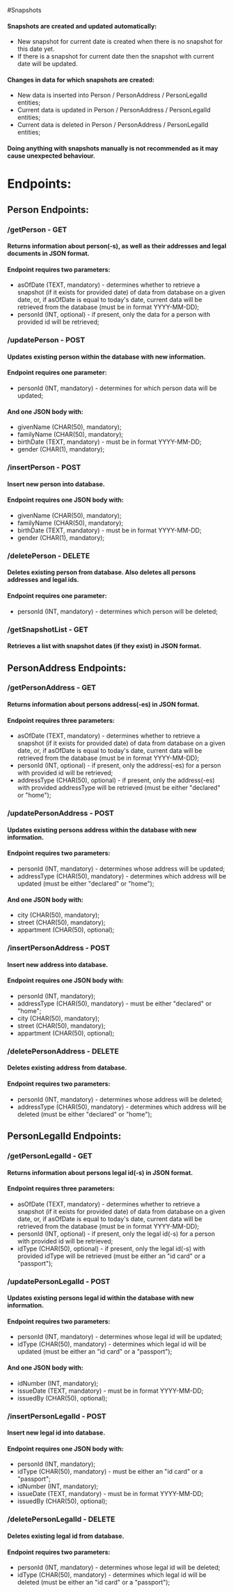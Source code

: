 #Snapshots

#### Snapshots are created and updated automatically:

* New snapshot for current date is created when there is no snapshot for this date yet.
* If there is a snapshot for current date then the snapshot with current date will be updated.

#### Changes in data for which snapshots are created:

* New data is inserted into Person / PersonAddress / PersonLegalId entities;
* Current data is updated in Person / PersonAddress / PersonLegalId entities;
* Current data is deleted in Person / PersonAddress / PersonLegalId entities;

#### Doing anything with snapshots manually is not recommended as it may cause unexpected behaviour.

# Endpoints:

## Person Endpoints:

### /getPerson - GET

#### Returns information about person(-s), as well as their addresses and legal documents in JSON format. 
#### Endpoint requires two parameters:

* asOfDate (TEXT, mandatory) - determines whether to retrieve a
snapshot (if it exists for provided date) of data from database on a given date, or, if asOfDate is equal
to today's date, current data will be retrieved from the database (must be in format YYYY-MM-DD);
* personId (INT, optional) - if present, only the data for a person with provided id will
be retrieved;
  
### /updatePerson - POST

#### Updates existing person within the database with new information. 
#### Endpoint requires one parameter:

* personId (INT, mandatory) - determines for which person data will be updated;

#### And one JSON body with:

* givenName (CHAR(50), mandatory);
* familyName (CHAR(50), mandatory);
* birthDate (TEXT, mandatory) - must be in format YYYY-MM-DD;
* gender (CHAR(1), mandatory);

### /insertPerson - POST

#### Insert new person into database.
#### Endpoint requires one JSON body with:

* givenName (CHAR(50), mandatory);
* familyName (CHAR(50), mandatory);
* birthDate (TEXT, mandatory) - must be in format YYYY-MM-DD;
* gender (CHAR(1), mandatory);

### /deletePerson - DELETE

#### Deletes existing person from database. Also deletes all persons addresses and legal ids.
#### Endpoint requires one parameter:

* personId (INT, mandatory) - determines which person will be deleted;

### /getSnapshotList - GET

#### Retrieves a list with snapshot dates (if they exist) in JSON format.

## PersonAddress Endpoints:

### /getPersonAddress - GET

#### Returns information about persons address(-es) in JSON format.
#### Endpoint requires three parameters:

* asOfDate (TEXT, mandatory) - determines whether to retrieve a
  snapshot (if it exists for provided date) of data from database on a given date, or, if asOfDate is equal
  to today's date, current data will be retrieved from the database (must be in format YYYY-MM-DD);
* personId (INT, optional) - if present, only the address(-es) for a person with provided id will
  be retrieved;
* addressType (CHAR(50), optional) - if present, only the address(-es) with provided addressType will
  be retrieved (must be either "declared" or "home");
  
### /updatePersonAddress - POST

#### Updates existing persons address within the database with new information.
#### Endpoint requires two parameters:

* personId (INT, mandatory) - determines whose address will be updated;
* addressType (CHAR(50), mandatory) - determines which address will be updated (must be
  either "declared" or "home");

#### And one JSON body with:

* city (CHAR(50), mandatory);
* street (CHAR(50), mandatory);
* appartment (CHAR(50), optional);

### /insertPersonAddress - POST

#### Insert new address into database.
#### Endpoint requires one JSON body with:

* personId (INT, mandatory);
* addressType (CHAR(50), mandatory) - must be either "declared" or "home";
* city (CHAR(50), mandatory);
* street (CHAR(50), mandatory);
* appartment (CHAR(50), optional);

### /deletePersonAddress - DELETE

#### Deletes existing address from database.
#### Endpoint requires two parameters:

* personId (INT, mandatory) - determines whose address will be deleted;
* addressType (CHAR(50), mandatory) - determines which address will be deleted (must be
either "declared" or "home");

## PersonLegalId Endpoints:

### /getPersonLegalId - GET

#### Returns information about persons legal id(-s) in JSON format.
#### Endpoint requires three parameters:

* asOfDate (TEXT, mandatory) - determines whether to retrieve a
  snapshot (if it exists for provided date) of data from database on a given date, or, if asOfDate is equal
  to today's date, current data will be retrieved from the database (must be in format YYYY-MM-DD);
* personId (INT, optional) - if present, only the legal id(-s) for a person with provided id will
  be retrieved;
* idType (CHAR(50), optional) - if present, only the legal id(-s) with provided idType will
  be retrieved (must be either an "id card" or a "passport");

### /updatePersonLegalId - POST

#### Updates existing persons legal id within the database with new information.
#### Endpoint requires two parameters:

* personId (INT, mandatory) - determines whose legal id will be updated;
* idType (CHAR(50), mandatory) - determines which legal id will be updated (must be
  either an "id card" or a "passport");

#### And one JSON body with:

* idNumber (INT, mandatory);
* issueDate (TEXT, mandatory) - must be in format YYYY-MM-DD;
* issuedBy (CHAR(50), optional);

### /insertPersonLegalId - POST

#### Insert new legal id into database.
#### Endpoint requires one JSON body with:

* personId (INT, mandatory);
* idType (CHAR(50), mandatory) - must be either an "id card" or a "passport";
* idNumber (INT, mandatory);
* issueDate (TEXT, mandatory) - must be in format YYYY-MM-DD;
* issuedBy (CHAR(50), optional);

### /deletePersonLegalId - DELETE

#### Deletes existing legal id from database.
#### Endpoint requires two parameters:

* personId (INT, mandatory) - determines whose legal id will be deleted;
* idType (CHAR(50), mandatory) - determines which legal id will be deleted (must be
  either an "id card" or a "passport");